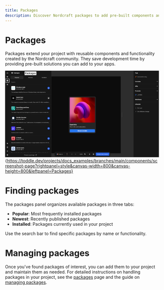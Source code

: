 ```yaml
---
title: Packages
description: Discover Nordcraft packages to add pre-built components and functionality to your projects, browsing popular, new and installed extensions.
---
```


# Packages

Packages extend your project with reusable components and functionality created by the Nordcraft community. They save development time by providing pre-built solutions you can add to your apps.

![Packages|16/9](packages.webp){https://toddle.dev/projects/docs_examples/branches/main/components/screenshot-page?rightpanel=style&canvas-width=800&canvas-height=800&leftpanel=Packages}

# Finding packages

The packages panel organizes available packages in three tabs:

- **Popular**: Most frequently installed packages
- **Newest**: Recently published packages
- **Installed**: Packages currently used in your project

Use the search bar to find specific packages by name or functionality.

# Managing packages

Once you've found packages of interest, you can add them to your project and maintain them as needed. For detailed instructions on handling packages in your project, see the [packages](/packages/overview) page and the guide on [managing packages](/packages/managing-packages).

